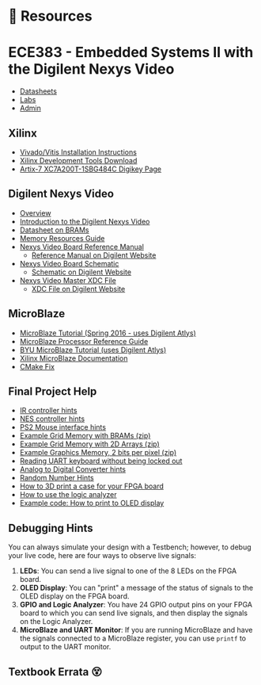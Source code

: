 # 💎 Resources

# ECE383 - Embedded Systems II with the Digilent Nexys Video

- [Datasheets](https://georgeyork.github.io/ECE383_web/datasheets.html)
- [Labs](https://georgeyork.github.io/ECE383_web/lab/labs.html)
- [Admin](https://georgeyork.github.io/ECE383_web/admin.html)

## Xilinx

- [Vivado/Vitis Installation Instructions](./files/Vivado%20and%20Vitis%20Installation%20Instructions.pdf)
- [Xilinx Development Tools Download](https://www.xilinx.com/support/download.html)
- [Artix-7 XC7A200T-1SBG484C Digikey Page](https://www.digikey.com/en/products/detail/xilinx-inc/XC7A200T-1SBG484C/520-1463-ND)

## Digilent Nexys Video

- [Overview](https://store.digilentinc.com/nexys-video-artix-7-fpga-trainer-board-for-multimedia-applications/)
- [Introduction to the Digilent Nexys Video](https://reference.digilentinc.com/reference/programmable-logic/nexys-video/start)
- [Datasheet on BRAMs](https://docs.amd.com/r/en-US/ug953-vivado-7series-libraries/BRAM_SDP_MACRO)
- [Memory Resources Guide](https://docs.amd.com/v/u/en-US/ug473_7Series_Memory_Resources)
- [Nexys Video Board Reference Manual](https://reference.digilentinc.com/reference/programmable-logic/nexys-video/reference-manual)
  - [Reference Manual on Digilent Website](https://reference.digilentinc.com/reference/programmable-logic/nexys-video/reference-manual)
- [Nexys Video Board Schematic](https://reference.digilentinc.com/_media/programmable-logic/nexys-video/nexys_video_sch.pdf)
  - [Schematic on Digilent Website](https://reference.digilentinc.com/reference/programmable-logic/nexys-video/reference-manual)
- [Nexys Video Master XDC File](https://github.com/Digilent/digilent-xdc/blob/master/Nexys-Video-Master.xdc)
  - [XDC File on Digilent Website](https://reference.digilentinc.com/reference/programmable-logic/nexys-video/reference-manual)

## MicroBlaze

- [MicroBlaze Tutorial (Spring 2016 - uses Digilent Atlys)](https://georgeyork.github.io/ECE383_web/hand/hand17.docx)
- [MicroBlaze Processor Reference Guide](http://www.xilinx.com/support/documentation/sw_manuals/mb_ref_guide.pdf)
- [BYU MicroBlaze Tutorial (uses Digilent Atlys)](http://ee427plblabs.groups.et.byu.net/wiki/lib/exe/fetch.php?media=lab1-how-to.pdf)
- [Xilinx MicroBlaze Documentation](http://www.xilinx.com/tools/microblaze.htm)
- [CMake Fix](https://adaptivesupport.amd.com/s/question/0D52E00006hpL4aSAE/vitis-20192-unable-to-select-libmetal-and-openamp?language=en_US)

## Final Project Help

- [IR controller hints](https://georgeyork.github.io/ECE383_web/datasheets/IR_controller_hints.pptx)
- [NES controller hints](https://georgeyork.github.io/ECE383_web/datasheets/NES%20controller%20hints.pptx)
- [PS2 Mouse interface hints](https://georgeyork.github.io/ECE383_web/datasheets/PS2_Mouse_HowTo.zip)
- [Example Grid Memory with BRAMs (zip)](https://georgeyork.github.io/ECE383_web/datasheets/grid%20memory.zip)
- [Example Grid Memory with 2D Arrays (zip)](https://georgeyork.github.io/ECE383_web/datasheets/2Darray_memory.zip)
- [Example Graphics Memory, 2 bits per pixel (zip)](https://georgeyork.github.io/ECE383_web/datasheets/graphics%20memory%202bits%20per%20pixel.zip)
- [Reading UART keyboard without being locked out](https://georgeyork.github.io/ECE383_web/datasheets/Using%20keyboard%20buffer.pdf)
- [Analog to Digital Converter hints](https://georgeyork.github.io/ECE383_web/datasheets/Analog%20to%20Digital%20Converter.zip)
- [Random Number Hints](https://georgeyork.github.io/ECE383_web/datasheets/Random_Number_Hints.pdf)
- [How to 3D print a case for your FPGA board](https://georgeyork.github.io/ECE383_web/datasheets/3D_Print_Case.zip)
- [How to use the logic analyzer](https://georgeyork.github.io/ECE383_web/datasheets/Logic_Analyzer.pdf)
- [Example code: How to print to OLED display](https://georgeyork.github.io/ECE383_web/datasheets/OLED_example2.zip)

## Debugging Hints

You can always simulate your design with a Testbench; however, to debug your live code, here are four ways to observe live signals:

1. **LEDs**: You can send a live signal to one of the 8 LEDs on the FPGA board.
2. **OLED Display**: You can "print" a message of the status of signals to the OLED display on the FPGA board.
3. **GPIO and Logic Analyzer**: You have 24 GPIO output pins on your FPGA board to which you can send live signals, and then display the signals on the Logic Analyzer.
4. **MicroBlaze and UART Monitor**: If you are running MicroBlaze and have the signals connected to a MicroBlaze register, you can use `printf` to output to the UART monitor.

## Textbook Errata 😵




